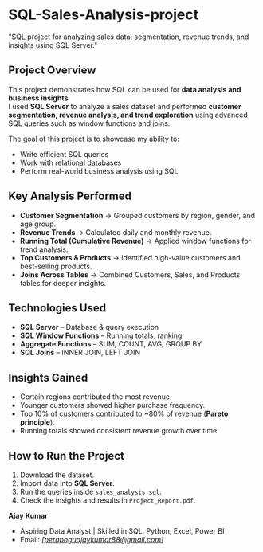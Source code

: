 # SQL-Sales-Analysis-project
"SQL project for analyzing sales data: segmentation, revenue trends, and insights using SQL Server."


## Project Overview  
This project demonstrates how SQL can be used for **data analysis and business insights**.  
I used **SQL Server** to analyze a sales dataset and performed **customer segmentation, revenue analysis, and trend exploration** using advanced SQL queries such as window functions and joins.  

The goal of this project is to showcase my ability to:  
- Write efficient SQL queries  
- Work with relational databases  
- Perform real-world business analysis using SQL  

## Key Analysis Performed  
- **Customer Segmentation** → Grouped customers by region, gender, and age group.  
- **Revenue Trends** → Calculated daily and monthly revenue.  
- **Running Total (Cumulative Revenue)** → Applied window functions for trend analysis.  
- **Top Customers & Products** → Identified high-value customers and best-selling products.  
- **Joins Across Tables** → Combined Customers, Sales, and Products tables for deeper insights.  

## Technologies Used  
- **SQL Server** – Database & query execution  
- **SQL Window Functions** – Running totals, ranking  
- **Aggregate Functions** – SUM, COUNT, AVG, GROUP BY  
- **SQL Joins** – INNER JOIN, LEFT JOIN  



## Insights Gained  
- Certain regions contributed the most revenue.  
- Younger customers showed higher purchase frequency.  
- Top 10% of customers contributed to ~80% of revenue (**Pareto principle**).  
- Running totals showed consistent revenue growth over time.  


## How to Run the Project  
1. Download the dataset.  
2. Import data into **SQL Server**.  
3. Run the queries inside `sales_analysis.sql`.  
4. Check the insights and results in `Project_Report.pdf`.  


**Ajay Kumar**  
- Aspiring Data Analyst | Skilled in SQL, Python, Excel, Power BI  
- Email: *[perapoguajaykumar88@gmail.com]* 

